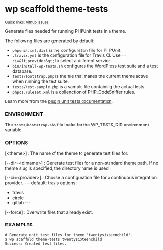 # wp scaffold theme-tests

<small>Quick links: <a href="https://github.com/issues?q=is%3Aopen+label%3Acommand%3Ascaffold-theme-tests+sort%3Aupdated-desc+org%3Awp-cli">Github issues</a></small>

Generate files needed for running PHPUnit tests in a theme.

The following files are generated by default:

* `phpunit.xml.dist` is the configuration file for PHPUnit.
* `.travis.yml` is the configuration file for Travis CI. Use `--ci=&lt;provider&gt;` to select a different service.
* `bin/install-wp-tests.sh` configures the WordPress test suite and a test database.
* `tests/bootstrap.php` is the file that makes the current theme active when running the test suite.
* `tests/test-sample.php` is a sample file containing the actual tests.
* `phpcs.ruleset.xml` is a collenction of PHP_CodeSniffer rules.

Learn more from the [plugin unit tests documentation](http://wp-cli.org/docs/plugin-unit-tests/).

### ENVIRONMENT

The `tests/bootstrap.php` file looks for the WP_TESTS_DIR environment
variable.

### OPTIONS

[&lt;theme&gt;]
: The name of the theme to generate test files for.

[\--dir=&lt;dirname&gt;]
: Generate test files for a non-standard theme path. If no theme slug is specified, the directory name is used.

[\--ci=&lt;provider&gt;]
: Choose a configuration file for a continuous integration provider.
\---
default: travis
options:
  - travis
  - circle
  - gitlab
\---

[\--force]
: Overwrite files that already exist.

### EXAMPLES

    # Generate unit test files for theme 'twentysixteenchild'.
    $ wp scaffold theme-tests twentysixteenchild
    Success: Created test files.


